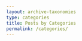 ```yaml
---
layout: archive-taxonomies
type: categories
title: Posts by Categories
permalink: /categories/
---
```

